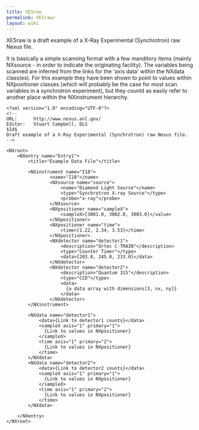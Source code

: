 ```yaml
---
title: XESraw
permalink: XESraw/
layout: wiki
---
```


XESraw is a draft example of a X-Ray Experimental (Synchrotron) raw
Nexus file.

It is basically a simple scanning format with a few manditory items
(mainly NXsource - in order to indicate the originating facility). The
variables being scanned are inferred from the links for the 'axis data'
within the NXdata class(es). For this example they have been shown to
point to values within NXpositioner classes (which will probably be the
case for most scan variables in a synchrotron experiment), but they
counld as easily refer to another place within the NXinstrument
hierarchy.

    <?xml version="1.0" encoding="UTF-8"?>
    <!--
    URL:      http://www.nexus.anl.gov/
    Editor:   Stuart Campbell, DLS
    $Id$
    Draft example of a X-Ray Experimental (Synchrotron) raw Nexus file.
    -->

    <NXroot>
        <NXentry name="Entry1">
            <title>"Example Data File"</title>
            
            <NXinstrument name="I18">
                    <name>"I18"</name>
                    <NXsource name="source">
                        <name>"Diamond Light Source"</name>
                        <type>"Synchrotron X-ray Source"</type>
                        <probe>"x-ray"</probe>
                    </NXsource>
                    <NXpositioner name="sampleX">
                        <sampleX>[3001.0, 3002.0, 3003.0]</value>
                    </NXpositioner>
                    <NXpositioner name="time">
                        <time>[1.22, 2.34, 3.53]</time>
                    </NXpositioner>
                    <NXdetector name="detector1">
                        <description>"Ortec C-TRAIN"</description>
                        <type>"Counter Timer"</type>
                        <data>[203.0, 245.0, 233.0]</data>
                    </NXdetector>
                    <NXdetector name="detector2">
                        <description>"Quantum 315"</description>
                        <type>"CCD"</type>
                        <data>
                          {a data array with dimensions[3, nx, ny]}
                        </data>
                    </NXdetector>
            </NXinstrument>
            
            <NXdata name="detector1">
                <data>{Link to detector1 counts}</data>
                <sampleX axis="1" primary="1">
                  {Link to values in NXpositioner}
                </sampleX>
                <time axis="1" primary="2">
                  {Link to values in NXpositioner}
                </time>
            </NXdata>
            <NXdata name="detector2">
                <data>{Link to detector2 counts}</data>
                <sampleX axis="1" primary="1">
                  {Link to values in NXpositioner}
                </sampleX>
                <time axis="1" primary="2">
                  {Link to values in NXpositioner}
                </time>
            </NXdata>
            
        </NXentry>
    </NXroot>
